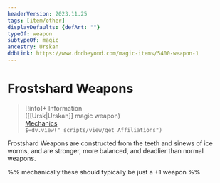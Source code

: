 ```yaml
---
headerVersion: 2023.11.25
tags: [item/other]
displayDefaults: {defArt: ""}
typeOf: weapon
subtypeOf: magic
ancestry: Urskan
ddbLink: https://www.dndbeyond.com/magic-items/5400-weapon-1
---
```

# Frostshard Weapons
>[!info]+ Information  
> ([[Ursk|Urskan]] magic weapon)  
> [Mechanics](https://www.dndbeyond.com/magic-items/5400-weapon-1)  
> `$=dv.view("_scripts/view/get_Affiliations")`

Frostshard Weapons are constructed from the teeth and sinews of ice worms, and are stronger, more balanced, and deadlier than normal weapons. 

%% mechanically these should typically be just a +1 weapon %%